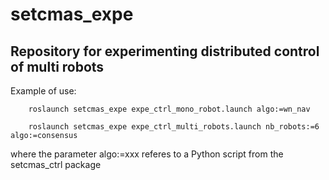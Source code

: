 # setcmas_expe

## Repository for experimenting distributed control of multi robots

Example of use: 

		roslaunch setcmas_expe expe_ctrl_mono_robot.launch algo:=wn_nav

		roslaunch setcmas_expe expe_ctrl_multi_robots.launch nb_robots:=6 algo:=consensus

where the parameter algo:=xxx referes to a Python script from the setcmas_ctrl package
